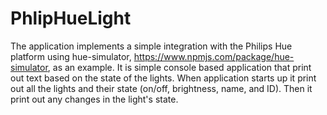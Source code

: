 # PhlipHueLight

The application implements a simple integration with the Philips Hue platform
using hue-simulator, https://www.npmjs.com/package/hue-simulator, as an
example. It is simple console based application that print out text based on
the state of the lights. When application starts up it print out all the
lights and their state (on/off, brightness, name, and ID). Then it print out
any changes in the light's state.
